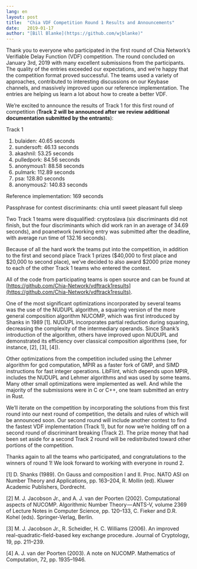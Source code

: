 ```yaml
---
lang: en
layout: post
title:  "Chia VDF Competition Round 1 Results and Announcements"
date:   2019-01-17
author: "[Bill Blanke](https://github.com/wjblanke)"
---
```


Thank you to everyone who participated in the first round of Chia Network’s Verifiable Delay Function (VDF) competition. The round concluded on January 3rd, 2019 with many excellent submissions from the participants. The quality of the entries exceeded our expectations, and we’re happy that the competition format proved successful. The teams used a variety of approaches, contributed to interesting discussions on our Keybase channels, and massively improved upon our reference implementation. The entries are helping us learn a lot about how to create a better VDF.

We’re excited to announce the results of Track 1 for this first round of competition (**Track 2 will be announced after we review additional documentation submitted by the entrants**):

Track 1

1. bulaiden: 40.65 seconds
2. sundersoft: 46.13 seconds
3. akashnil: 53.25 seconds
4. pulledpork: 84.56 seconds
5. anonymous1: 88.58 seconds
6. pulmark: 112.89 seconds
7. psa: 128.80 seconds
8. anonymous2: 140.83 seconds

Reference implementation: 169 seconds

Passphrase for contest discriminants: chia until sweet pleasant full sleep

Two Track 1 teams were disqualified: cryptoslava (six discriminants did not finish, but the four discriminants which did work ran in an average of 34.69 seconds), and poanetwork (working entry was submitted after the deadline, with average run time of 132.16 seconds).

Because of all the hard work the teams put into the competition, in addition to the first and second place Track 1 prizes ($40,000 to first place and $20,000 to second place), we’ve decided to also award $2000 prize money to each of the other Track 1 teams who entered the contest.

All of the code from participating teams is open source and can be found at [https://github.com/Chia-Network/vdftrack1results](https://github.com/Chia-Network/vdftrack1results).

One of the most significant optimizations incorporated by several teams was the use of the NUDUPL algorithm, a squaring version of the more general composition algorithm NUCOMP, which was first introduced by Shanks in 1989 \[1\]. NUDUPL incorporates partial reduction during squaring, decreasing the complexity of the intermediary operands. Since Shank’s introduction of the algorithm, others have improved upon NUDUPL and demonstrated its efficiency over classical composition algorithms (see, for instance, \[2\], \[3\], \[4\]).

Other optimizations from the competition included using the Lehmer algorithm for gcd computation, MPIR as a faster fork of GMP, and SIMD instructions for fast integer operations. LibFlint, which depends upon MPIR, includes the NUDUPL and Lehmer algorithms and was used by some teams. Many other small optimizations were implemented as well. And while the majority of the submissions were in C or C++, one team submitted an entry in Rust.

We’ll iterate on the competition by incorporating the solutions from this first round into our next round of competition, the details and rules of which will be announced soon. Our second round will include another contest to find the fastest VDF implementation (Track 1), but for now we’re holding off on a second round of discriminant breaking (Track 2). The prize money that had been set aside for a second Track 2 round will be redistributed toward other portions of the competition.

Thanks again to all the teams who participated, and congratulations to the winners of round 1! We look forward to working with everyone in round 2.

\[1\] D. Shanks (1989). On Gauss and composition I and II. Proc. NATO ASI on Number Theory and Applications, pp. 163–204, R. Mollin (ed). Kluwer Academic Publishers, Dordrecht.

\[2\] M. J. Jacobson Jr., and A. J. van der Poorten (2002). Computational aspects of NUCOMP. Algorithmic Number Theory — ANTS-V, volume 2369 of Lecture Notes in Computer Science, pp. 120–133, C. Fieker and D.R. Kohel (eds). Springer-Verlag, Berlin.

\[3\] M. J. Jacobson Jr., R. Scheidler, H. C. Williams (2006). An improved real-quadratic-ﬁeld-based key exchange procedure. Journal of Cryptology, 19, pp. 211–239.

\[4\] A. J. van der Poorten (2003). A note on NUCOMP. Mathematics of Computation, 72, pp. 1935–1946.
